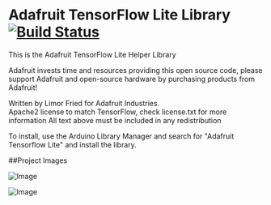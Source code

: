 # Adafruit TensorFlow Lite Library [![Build Status](https://travis-ci.com/adafruit/Adafruit_TFLite.svg?branch=master)](https://travis-ci.com/adafruit/Adafruit_TFLite)

This is the Adafruit TensorFlow Lite Helper Library

Adafruit invests time and resources providing this open source code, please support Adafruit and open-source hardware by purchasing products from Adafruit!

Written by Limor Fried for Adafruit Industries.  
Apache2 license to match TensorFlow, check license.txt for more information
All text above must be included in any redistribution

To install, use the Arduino Library Manager and search for "Adafruit Tensorflow Lite" and install the library.

##Project Images

![Image](https://github.com/user-attachments/assets/7c2373a8-2a7c-4c78-a6ab-235527634bf3)

![Image](https://github.com/user-attachments/assets/aa6e4a83-d420-4752-af4a-7ec23ee95d24)
